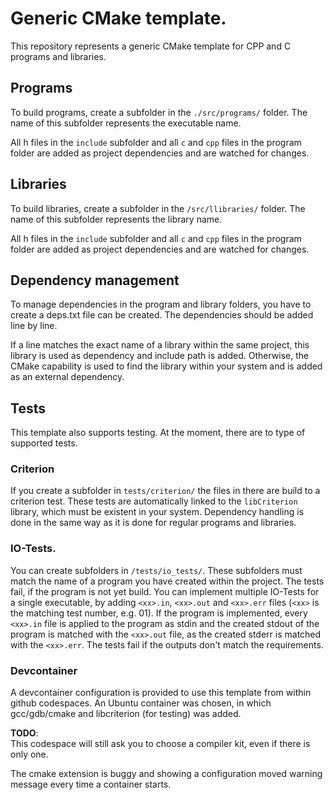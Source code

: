 # Generic CMake template.

This repository represents a generic CMake template for CPP and C programs and libraries.

## Programs

To build programs, create a subfolder in the `./src/programs/` folder. The name of this subfolder represents the executable name.

All h files in the `include` subfolder and all `c` and `cpp` files in the program folder are added as project dependencies and are watched for changes.

## Libraries

To build libraries, create a subfolder in the `/src/llibraries/` folder. The name of this subfolder represents the library name.

All h files in the `include` subfolder and all `c` and `cpp` files in the program folder are added as project dependencies and are watched for changes.

## Dependency management

To manage dependencies in the program and library folders, you have to create a deps.txt file can be created. The dependencies should be added line by line.

If a line matches the exact name of a library within the same project, this library is used as dependency and include path is added. Otherwise, the CMake capability is used to find the library within your system and is added as an external dependency.

## Tests

This template also supports testing. At the moment, there are to type of supported tests.

### Criterion

If you create a subfolder in `tests/criterion/` the files in there are build to a criterion test. These tests are automatically linked to the `libCriterion` library, which must be existent in your system. Dependency handling is done in the same way as it is done for regular programs and libraries.

### IO-Tests.  

You can create subfolders in `/tests/io_tests/`. These subfolders must match the name of a program you have created within the project. The tests fail, if the program is not yet build. You can implement multiple IO-Tests for a single executable, by adding `<xx>.in`, `<xx>.out` and `<xx>.err` files (`<xx>` is the matching test number, e.g. 01). If the program is implemented, every `<xx>.in` file is applied to the program as stdin and the created stdout of the program is matched with the `<xx>.out` file, as the created stderr is matched with the `<xx>.err`. The tests fail if the outputs don't match the requirements. 

### Devcontainer

A devcontainer configuration is provided to use this template from within github codespaces. An Ubuntu container was chosen, in which gcc/gdb/cmake and libcriterion (for testing) was added.

__TODO__:  
  This codespace will still ask you to choose a compiler kit, even if there is only one.
  
  The cmake extension is buggy and showing a configuration moved warning message every time a container starts. 
            

